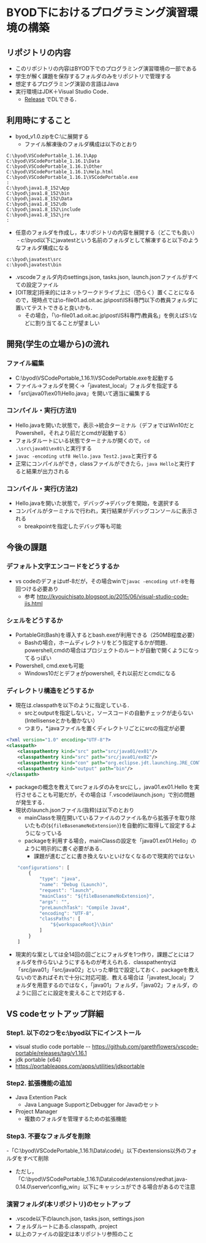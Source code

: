# BYOD下におけるプログラミング演習環境の構築
## リポジトリの内容
- このリポジトリの内容はBYOD下でのプログラミング演習環境の一部である
- 学生が解く課題を保存するフォルダのみをリポジトリで管理する
- 想定するプログラミング演習の言語はJava
- 実行環境はJDK＋Visual Studio Code．
  - [Release](https://github.com/spiralpartners/byod.zip/releases) でDLできる．

## 利用時にすること
- byod_v1.0.zipをC:\に展開する
  - ファイル解凍後のフォルダ構成は以下のとおり
```
C:\byod\VSCodePortable_1.16.1\App
C:\byod\VSCodePortable_1.16.1\Data
C:\byod\VSCodePortable_1.16.1\Other
C:\byod\VSCodePortable_1.16.1\Help.html
C:\byod\VSCodePortable_1.16.1\VSCodePortable.exe
:
C:\byod\java1.8_152\App
C:\byod\java1.8_152\bin
C:\byod\java1.8_152\Data
C:\byod\java1.8_152\db
C:\byod\java1.8_152\include
C:\byod\java1.8_152\jre
:
```

- 任意のフォルダを作成し，本リポジトリの内容を展開する（どこでも良い）
  - c:\byod以下にjavatestという名前のフォルダとして解凍すると以下のようなフォルダ構成になる
```
c:\byod\javatest\src
c:\byod\javatest\bin
```
- .vscodeフォルダ内のsettings.json, tasks.json, launch.jsonファイルがすべての設定ファイル
- [OIT限定]将来的にはネットワークドライブ上に（恐らく）置くことになるので，現時点では\\o-file01.ad.oit.ac.jp\post\IS科専門以下の教員フォルダに置いてテストできると良いかも．
  - その場合，「\\o-file01.ad.oit.ac.jp\post\IS科専門\教員名」を例えばS:\などに割り当てることが望ましい

## 開発(学生の立場から)の流れ
### ファイル編集
- C:\byod\VSCodePortable_1.16.1\VSCodePortable.exeを起動する
- ファイル->フォルダを開く->「javatest_local」フォルダを指定する
- 「src\java01\ex01\Hello.java」を開いて適当に編集する

### コンパイル・実行(方法1)
- Hello.javaを開いた状態で，表示->統合ターミナル（デフォではWin10だとPowershell，それより前だとcmdが起動する）
- フォルダルートにいる状態でターミナルが開くので，`cd .\src\java01\ex01\`と実行する
- `javac -encoding utf8 Hello.java Test2.java`と実行する
- 正常にコンパイルができ，classファイルができたら，`java Hello`と実行すると結果が出力される

### コンパイル・実行(方法2)
- Hello.javaを開いた状態で，デバッグ->デバッグを開始，を選択する
- コンパイルがターミナルで行われ，実行結果がデバッグコンソールに表示される
  - breakpointを指定したデバッグ等も可能

## 今後の課題
### デフォルト文字エンコードをどうするか
- vs codeのデフォはutf-8だが，その場合winで`javac -encoding utf-8`を毎回つける必要あり
  - 参考 http://kyouichisato.blogspot.jp/2015/06/visual-studio-code-jis.html

### シェルをどうするか
- PortableGit(Bash)を導入するとbash.exeが利用できる（250MB程度必要）
  - Bashの場合，ホームディレクトリをどう指定するかが問題．powershell,cmdの場合はプロジェクトのルートが自動で開くようになってるっぽい
- Powershell, cmd.exeも可能
  - Windows10だとデフォがpowershell, それ以前だとcmdになる

### ディレクトリ構造をどうするか
- 現在は.classpathを以下のように指定している．
  - srcとoutputを指定しないと，ソースコードの自動チェックが走らない(Intellisenseとかも働かない）
  - つまり，*.javaファイルを置くディレクトリごとにsrcの指定が必要
```xml
<?xml version="1.0" encoding="UTF-8"?>
<classpath>
	<classpathentry kind="src" path="src/java01/ex01"/>
	<classpathentry kind="src" path="src/java01/ex02"/>
	<classpathentry kind="con" path="org.eclipse.jdt.launching.JRE_CONTAINER/org.eclipse.jdt.internal.debug.ui.launcher.StandardVMType/JavaSE-1.8"/>
	<classpathentry kind="output" path="bin"/>
</classpath>
```
- packageの概念を教えてsrcフォルダのみをsrcにし，java01.ex01.Hello を実行させることも可能だが，その場合は「.vscode\launch.json」で別の問題が発生する．
- 現状のlaunch.jsonファイル(抜粋)は以下のとおり
  - mainClassを現在開いているファイルのファイル名から拡張子を取り除いたもの(```${fileBasenameNoExtension}```)を自動的に取得して設定するようになっている
  - packageを利用する場合，mainClassの設定を「java01.ex01.Hello」のように明示的に書く必要がある．
    - 課題が進むごとに書き換えないといけなくなるので現実的ではない
```javascript
    "configurations": [
        {
            "type": "java",
            "name": "Debug (Launch)",
            "request": "launch",
            "mainClass": "${fileBasenameNoExtension}",
            "args": "",
            "preLaunchTask": "Compile Java4",
            "encoding": "UTF-8",
            "classPaths": [
                "${workspaceRoot}\\bin"
            ]
        }
    ]
```
- 現実的な案としては全14回の回ごとにフォルダを1つ作り，課題ごとにはフォルダを作らないようにするものが考えられる．classpathentryは「src/java01」「src/java02」といった単位で設定しておく．packageを教えないのであればそれで十分に対応可能．教える場合は「javatest_local」フォルダを用意するのではなく，「java01」フォルダ，「java02」フォルダ，のように回ごとに設定を変えることで対応する．


## VS codeセットアップ詳細
### Step1. 以下の2つをc:\byod以下にインストール
- visual studio code portable
-- https://github.com/garethflowers/vscode-portable/releases/tag/v1.16.1
- jdk portable (x64)
- https://portableapps.com/apps/utilities/jdkportable

### Step2. 拡張機能の追加
- Java Extention Pack
  - Java Language SupportとDebugger for Javaのセット
- Project Manager
  - 複数のフォルダを管理するための拡張機能

### Step3. 不要なフォルダを削除
-「C:\byod\VSCodePortable_1.16.1\Data\code\」以下のextensions以外のフォルダをすべて削除
  - ただし，「C:\byod\VSCodePortable_1.16.1\Data\code\extensions\redhat.java-0.14.0\server\config_win」以下にキャッシュができる場合があるので注意

### 演習フォルダ(本リポジトリ)のセットアップ
- .vscode以下のlaunch.json, tasks.json, settings.json
- フォルダルートにある.classpath, .project
- 以上のファイルの設定は本リポジトリ参照のこと

